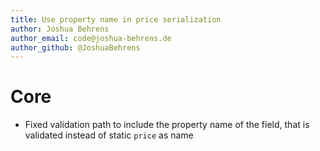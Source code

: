 ```yaml
---
title: Use property name in price serialization
author: Joshua Behrens
author_email: code@joshua-behrens.de
author_github: @JoshuaBehrens
---
```

# Core
* Fixed validation path to include the property name of the field, that is validated instead of static `price` as name
